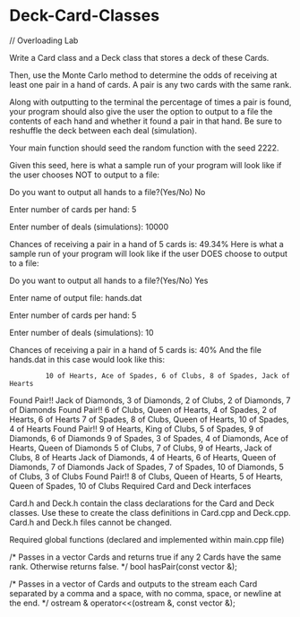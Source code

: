 # Deck-Card-Classes
// Overloading Lab

Write a Card class and a Deck class that stores a deck of these Cards.

Then, use the Monte Carlo method to determine the odds of receiving at least one pair in a hand of cards. A pair is any two cards with the same rank.

Along with outputting to the terminal the percentage of times a pair is found, your program should also give the user the option to output to a file the contents of each hand and whether it found a pair in that hand. Be sure to reshuffle the deck between each deal (simulation).

Your main function should seed the random function with the seed 2222.

Given this seed, here is what a sample run of your program will look like if the user chooses NOT to output to a file:

Do you want to output all hands to a file?(Yes/No) No

Enter number of cards per hand: 5

Enter number of deals (simulations): 10000

Chances of receiving a pair in a hand of 5 cards is: 49.34%
Here is what a sample run of your program will look like if the user DOES choose to output to a file:

Do you want to output all hands to a file?(Yes/No) Yes

Enter name of output file: hands.dat

Enter number of cards per hand: 5

Enter number of deals (simulations): 10

Chances of receiving a pair in a hand of 5 cards is: 40%
And the file hands.dat in this case would look like this:

             10 of Hearts, Ace of Spades, 6 of Clubs, 8 of Spades, Jack of Hearts
Found Pair!! Jack of Diamonds, 3 of Diamonds, 2 of Clubs, 2 of Diamonds, 7 of Diamonds
Found Pair!! 6 of Clubs, Queen of Hearts, 4 of Spades, 2 of Hearts, 6 of Hearts
             7 of Spades, 8 of Clubs, Queen of Hearts, 10 of Spades, 4 of Hearts
Found Pair!! 9 of Hearts, King of Clubs, 5 of Spades, 9 of Diamonds, 6 of Diamonds
             9 of Spades, 3 of Spades, 4 of Diamonds, Ace of Hearts, Queen of Diamonds
             5 of Clubs, 7 of Clubs, 9 of Hearts, Jack of Clubs, 8 of Hearts
             Jack of Diamonds, 4 of Hearts, 6 of Hearts, Queen of Diamonds, 7 of Diamonds
             Jack of Spades, 7 of Spades, 10 of Diamonds, 5 of Clubs, 3 of Clubs
Found Pair!! 8 of Clubs, Queen of Hearts, 5 of Hearts, Queen of Spades, 10 of Clubs
Required Card and Deck interfaces

Card.h and Deck.h contain the class declarations for the Card and Deck classes. Use these to create the class definitions in Card.cpp and Deck.cpp. Card.h and Deck.h files cannot be changed.

Required global functions (declared and implemented within main.cpp file)

/* Passes in a vector Cards and returns true if any 2 Cards have the same rank.
   Otherwise returns false.
*/
bool hasPair(const vector<Card> &);


/* Passes in a vector of Cards and outputs to the stream each Card
   separated by a comma and a space, 
   with no comma, space, or newline at the end.
*/
ostream & operator<<(ostream &, const vector<Card> &);
